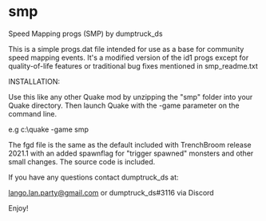 # smp

 Speed Mapping progs (SMP) by dumptruck_ds

 This is a simple progs.dat file intended for use as a base for community speed
 mapping events. It's a modified version of the id1 progs except for
 quality-of-life features or traditional bug fixes mentioned in smp_readme.txt

 INSTALLATION:

 Use this like any other Quake mod by unzipping the "smp" folder into your Quake
 directory. Then launch Quake with the -game parameter on the command line.

 e.g c:\quake -game smp

 The fgd file is the same as the default included with TrenchBroom release
 2021.1 with an added spawnflag for "trigger spawned" monsters and other small
 changes. The source code is included.

 If you have any questions contact dumptruck_ds at:

 lango.lan.party@gmail.com or dumptruck_ds#3116 via Discord

 Enjoy!
